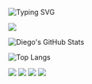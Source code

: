 ![Typing SVG](https://readme-typing-svg.demolab.com?font=Fira+Code&pause=1000&color=F7F7F7&width=435&lines=Hi%2C%20I%27m%20Diego%20Natanael!;I%27m%20a%20software%20developer;I%20love%20building%20cool%20things!)

<!-- For Followers -->
<img src="https://img.shields.io/github/followers/DiegoNatanael?style=for-the-badge&logo=github&label=Followers&color=0891b2" />

<!-- For Stars on a specific repo -->
<!-- <img src="https://img.shields.io/github/stars/YOUR_USERNAME/YOUR_REPO?style=for-the-badge&logo=github&label=Stars&color=2088FF" />

<!-- The more graphical stats card -->
![Diego's GitHub Stats](https://github-readme-stats.vercel.app/api?username=DiegoNatanael&show_icons=true&theme=tokyonight)

<!-- The top languages card -->
![Top Langs](https://github-readme-stats.vercel.app/api/top-langs/?username=DiegoNatanael&layout=compact&theme=tokyonight)

<img src="https://img.shields.io/badge/Python-3776AB?style=for-the-badge&logo=python&logoColor=white" />
<img src="https://img.shields.io/badge/JavaScript-F7DF1E?style=for-the-badge&logo=javascript&logoColor=black" />
<img src="https://img.shields.io/badge/Linux-FCC624?style=for-the-badge&logo=linux&logoColor=black" />
<img src="https://img.shields.io/badge/GIT-E44C30?style=for-the-badge&logo=git&logoColor=white" />

<!--
**DiegoNatanael/DiegoNatanael** is a ✨ _special_ ✨ repository because its `README.md` (this file) appears on your GitHub profile.

Here are some ideas to get you started:

- 🔭 I’m currently working on ...
- 🌱 I’m currently learning ...
- 👯 I’m looking to collaborate on ...
- 🤔 I’m looking for help with ...
- 💬 Ask me about ...
- 📫 How to reach me: ...
- 😄 Pronouns: ...
- ⚡ Fun fact: ...
-->
